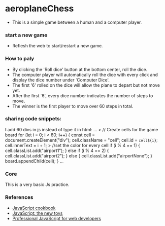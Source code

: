 # aeroplaneChess
- This is a simple game between a human and a computer player.
### start a new game
 - Reflesh the web to start/restart a new game.
### How to paly
- By clicking the 'Roll dice' button at the bottom center, roll the dice.
- The computer player will automatically roll the dice with every click and display the dice number under 'Computer Dice'.
- The first '6' rolled on the dice will allow the plane to depart but not move yet.
- After the first '6', every dice number indicates the number of steps to move.
- The winner is the first player to move over 60 steps in total.

### sharing code snippets:
I add 60 divs in js instead of type it in html:
...
    > // Create cells for the game board
    for (let i = 0; i < 60; i++) {
      const cell = document.createElement("div");
      cell.className = "cell";
      cell.id = `cell${i}`;
      cell.innerText = i + 1;
    > //set the color for every cell
      if (i % 4 == 1) {
        cell.classList.add("airport1");
      } else if (i % 4 == 2) {
        cell.classList.add("airport2");
      } else {
        cell.classList.add("airportNone");
      }
      board.appendChild(cell);
    }
...

### Core
This is a very basic Js practice.

### References
- [JavaScript cookbook](https://www.oreilly.com/library/view/javascript-cookbook-3rd/9781492055747/)
- [JavaScript: the new toys](https://www.wiley.com/en-us/JavaScript:+The+New+Toys-p-9781119367963)
- [Professional JavaScript for web developers](https://www.wiley.com/en-us/Professional+JavaScript+for+Web+Developers%2C+4th+Edition-p-9781119366447)